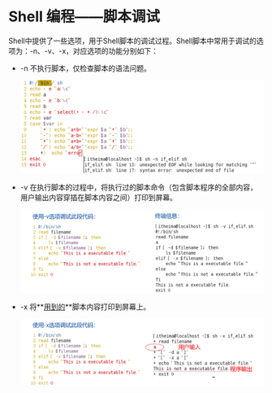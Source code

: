 # Shell 编程——脚本调试

Shell中提供了一些选项，用于Shell脚本的调试过程。Shell脚本中常用于调试的选项为：-n、-v、-x，对应选项的功能分别如下：

- -n	不执行脚本，仅检查脚本的语法问题。

  <img src="https://github.com/terminator-128/FairLand.github.io/raw/master/pictures/Shell_script_tiaoshi.png" style="zoom:48%;" />

- -v    在执行脚本的过程中，将执行过的脚本命令（包含脚本程序的全部内容，用户输出内容穿插在脚本内容之间）打印到屏幕。

  <img src="https://github.com/terminator-128/FairLand.github.io/raw/master/pictures/Shell_script_tiaoshi2.png" style="zoom:48%;" />

- -x    将**<u>用到的</u>**脚本内容打印到屏幕上。

  <img src="https://github.com/terminator-128/FairLand.github.io/raw/master/pictures/Shell_script_tiaoshi3.png" style="zoom:48%;" />

